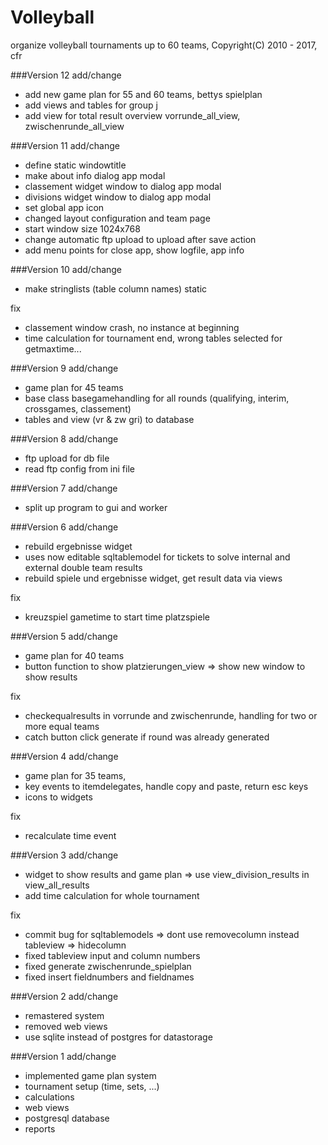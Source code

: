 # Volleyball
organize volleyball tournaments up to 60 teams, Copyright(C) 2010 - 2017, cfr

###Version 12
add/change
- add new game plan for 55 and 60 teams, bettys spielplan
- add views and tables for group j
- add view for total result overview vorrunde_all_view, zwischenrunde_all_view

###Version 11
add/change
- define static windowtitle
- make about info dialog app modal
- classement widget window to dialog app modal
- divisions widget window to dialog app modal
- set global app icon
- changed layout configuration and team page
- start window size 1024x768
- change automatic ftp upload to upload after save action
- add menu points for close app, show logfile, app info

###Version 10
add/change
- make stringlists (table column names) static 

fix
- classement window crash, no instance at beginning
- time calculation for tournament end, wrong tables selected for getmaxtime...

###Version 9
add/change
- game plan for 45 teams
- base class basegamehandling for all rounds (qualifying, interim, crossgames, classement)
- tables and view (vr & zw gri) to database

###Version 8
add/change
- ftp upload for db file
- read ftp config from ini file

###Version 7
add/change
- split up program to gui and worker

###Version 6
add/change
- rebuild ergebnisse widget
- uses now editable sqltablemodel for tickets to solve internal and external double team results
- rebuild spiele und ergebnisse widget, get result data via views

fix
- kreuzspiel gametime to start time platzspiele

###Version 5
add/change
- game plan for 40 teams
- button function to show platzierungen_view => show new window to show results

fix
- checkequalresults in vorrunde and zwischenrunde, handling for two or more equal teams
- catch button click generate if round was already generated

###Version 4
add/change
- game plan for 35 teams,
- key events to itemdelegates, handle copy and paste, return esc keys
- icons to widgets

fix
- recalculate time event

###Version 3
add/change
- widget to show results and game plan => use view_division_results in view_all_results
- add time calculation for whole tournament

fix
- commit bug for sqltablemodels => dont use removecolumn instead tableview => hidecolumn
- fixed tableview input and column numbers
- fixed generate zwischenrunde_spielplan
- fixed insert fieldnumbers and fieldnames

###Version 2
add/change
- remastered system
- removed web views
- use sqlite instead of postgres for datastorage

###Version 1
add/change
- implemented game plan system
- tournament setup (time, sets, ...)
- calculations
- web views
- postgresql database
- reports
